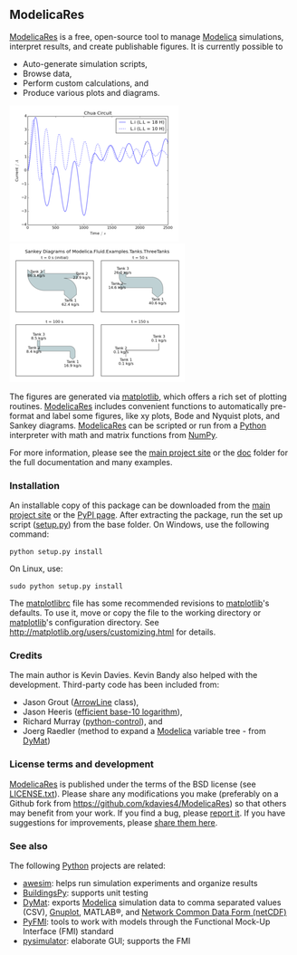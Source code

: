 ModelicaRes
-----------

[ModelicaRes] is a free, open-source tool to manage [Modelica] simulations,
interpret results, and create publishable figures.  It is currently possible to

- Auto-generate simulation scripts,
- Browse data,
- Perform custom calculations, and
- Produce various plots and diagrams.

![Plot of Chua circuit with varying parameters](examples/ChuaCircuits-small.png)
![Sankey diagram of three tanks example](examples/ThreeTanks-small.png)

The figures are generated via [matplotlib], which
offers a rich set of plotting routines.  [ModelicaRes] includes convenient
functions to automatically pre-format and label some figures, like xy plots,
Bode and Nyquist plots, and Sankey diagrams.  [ModelicaRes] can be scripted or
run from a [Python] interpreter with math and matrix functions from [NumPy].

For more information, please see the [main project site] or the [doc](doc)
folder for the full documentation and many examples.

### Installation

An installable copy of this package can be downloaded from the
[main project site] or the
[PyPI page](http://pypi.python.org/pypi/ModelicaRes).  After extracting the
package, run the set up script ([setup.py](setup.py)) from the base folder.  On Windows, use the following command:

    python setup.py install

On Linux, use:

    sudo python setup.py install

The [matplotlibrc](bin/matplotlibrc) file has some recommended revisions to
[matplotlib]'s defaults.  To use it, move or copy the file to the working
directory or [matplotlib]'s configuration directory.  See
http://matplotlib.org/users/customizing.html for details.

### Credits

The main author is Kevin Davies.  Kevin Bandy also helped with the development.
Third-party code has been included from:

- Jason Grout
  ([ArrowLine](http://old.nabble.com/Arrows-using-Line2D-and-shortening-lines-td19104579.html)
  class),
- Jason Heeris
  ([efficient base-10 logarithm](http://www.mail-archive.com/matplotlib-users@lists.sourceforge.net/msg14433.html)),
- Richard Murray
  ([python-control](http://sourceforge.net/apps/mediawiki/python-control)), and
- Joerg Raedler (method to expand a [Modelica] variable tree - from [DyMat])

### License terms and development

[ModelicaRes] is published under the terms of the BSD license (see
[LICENSE.txt](LICENSE.txt)).  Please share any modifications you make
(preferably on a Github fork from https://github.com/kdavies4/ModelicaRes) so
that others may benefit from your work.  If you find a bug, please
[report it](https://github.com/kdavies4/ModelicaRes/issues/new).  If you have
suggestions for improvements, please
[share them here](https://github.com/kdavies4/ModelicaRes/wiki/Possible-Enhancements).

### See also

The following [Python] projects are related:

- [awesim]\: helps run simulation experiments and organize results
- [BuildingsPy]\: supports unit testing
- [DyMat]\: exports [Modelica] simulation data to comma separated values (CSV),
  [Gnuplot](http://www.gnuplot.info/), MATLAB&reg;, and
  [Network Common Data Form (netCDF)](http://www.unidata.ucar.edu/software/netcdf/)
- [PyFMI]\: tools to work with models through the Functional Mock-Up Interface
  (FMI) standard
- [pysimulator]\: elaborate GUI; supports the FMI


[main project site]: http://kdavies4.github.io/ModelicaRes/
[ModelicaRes]: http://kdavies4.github.io/ModelicaRes/
[Modelica]: http://www.modelica.org
[Python]: http://www.python.org
[NumPy]: http://numpy.scipy.org
[matplotlib]: http://www.matplotlib.org
[awesim]: https://github.com/saroele/awesim
[BuildingsPy]: http://simulationresearch.lbl.gov/modelica/buildingspy/
[DyMat]: http://www.j-raedler.de/projects/dymat/
[PyFMI]: https://pypi.python.org/pypi/PyFMI
[pysimulator]: https://code.google.com/p/pysimulator/
